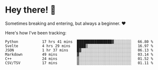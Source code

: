 # Hey there! 👋
Sometimes breaking and entering, but always a beginner. ❤️

Here's how I've been tracking:
<!--START_SECTION:waka-->

```text
Python           17 hrs 41 mins  ████████████████▓░░░░░░░░   66.80 %
Svelte           4 hrs 29 mins   ████▒░░░░░░░░░░░░░░░░░░░░   16.97 %
JSON             1 hr 37 mins    █▓░░░░░░░░░░░░░░░░░░░░░░░   06.13 %
Markdown         49 mins         ▓░░░░░░░░░░░░░░░░░░░░░░░░   03.14 %
C++              24 mins         ▒░░░░░░░░░░░░░░░░░░░░░░░░   01.52 %
CSV/TSV          17 mins         ▒░░░░░░░░░░░░░░░░░░░░░░░░   01.11 %
```

<!--END_SECTION:waka-->

